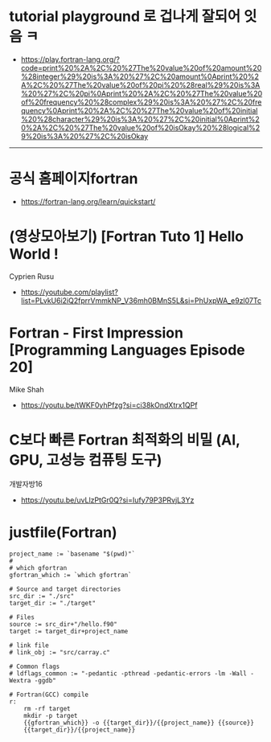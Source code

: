 # tutorial playground 로 겁나게 잘되어 잇음 ㅋ
- https://play.fortran-lang.org/?code=print%20%2A%2C%20%27The%20value%20of%20amount%20%28integer%29%20is%3A%20%27%2C%20amount%0Aprint%20%2A%2C%20%27The%20value%20of%20pi%20%28real%29%20is%3A%20%27%2C%20pi%0Aprint%20%2A%2C%20%27The%20value%20of%20frequency%20%28complex%29%20is%3A%20%27%2C%20frequency%0Aprint%20%2A%2C%20%27The%20value%20of%20initial%20%28character%29%20is%3A%20%27%2C%20initial%0Aprint%20%2A%2C%20%27The%20value%20of%20isOkay%20%28logical%29%20is%3A%20%27%2C%20isOkay

<hr />

# 공식 홈페이지fortran
- https://fortran-lang.org/learn/quickstart/

# (영상모아보기) [Fortran Tuto 1] Hello World !
Cyprien Rusu
- https://youtube.com/playlist?list=PLvkU6i2iQ2fprrVmmkNP_V36mh0BMnS5L&si=PhUxpWA_e9zl07Tc


# Fortran - First Impression [Programming Languages Episode 20]
Mike Shah
- https://youtu.be/tWKF0yhPfzg?si=ci38kOndXtrx1QPf

# C보다 빠른 Fortran 최적화의 비밀 (AI, GPU, 고성능 컴퓨팅 도구)
개발자방16
- https://youtu.be/uvLlzPtGr0Q?si=Iufy79P3PRvjL3Yz


# justfile(Fortran)

```justfile
project_name := `basename "$(pwd)"`
# 
# which gfortran
gfortran_which := `which gfortran`

# Source and target directories
src_dir := "./src"
target_dir := "./target"

# Files
source := src_dir+"/hello.f90"
target := target_dir+project_name

# link file
# link_obj := "src/carray.c"

# Common flags
# ldflags_common := "-pedantic -pthread -pedantic-errors -lm -Wall -Wextra -ggdb"

# Fortran(GCC) compile
r:
	rm -rf target
	mkdir -p target
	{{gfortran_which}} -o {{target_dir}}/{{project_name}} {{source}}
	{{target_dir}}/{{project_name}}
```
